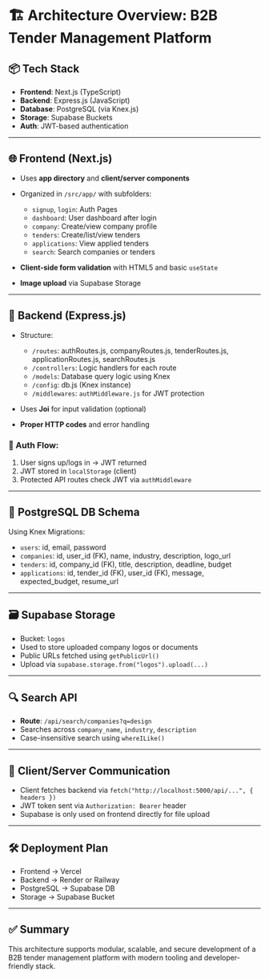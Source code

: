 # 🏗️ Architecture Overview: B2B Tender Management Platform

## 📦 Tech Stack

* **Frontend**: Next.js (TypeScript)
* **Backend**: Express.js (JavaScript)
* **Database**: PostgreSQL (via Knex.js)
* **Storage**: Supabase Buckets
* **Auth**: JWT-based authentication

---

## 🌐 Frontend (Next.js)

* Uses **app directory** and **client/server components**
* Organized in `/src/app/` with subfolders:

  * `signup`, `login`: Auth Pages
  * `dashboard`: User dashboard after login
  * `company`: Create/view company profile
  * `tenders`: Create/list/view tenders
  * `applications`: View applied tenders
  * `search`: Search companies or tenders
* **Client-side form validation** with HTML5 and basic `useState`
* **Image upload** via Supabase Storage

---

## 🚀 Backend (Express.js)

* Structure:

  * `/routes`: authRoutes.js, companyRoutes.js, tenderRoutes.js, applicationRoutes.js, searchRoutes.js
  * `/controllers`: Logic handlers for each route
  * `/models`: Database query logic using Knex
  * `/config`: db.js (Knex instance)
  * `/middlewares`: `authMiddleware.js` for JWT protection
* Uses **Joi** for input validation (optional)
* **Proper HTTP codes** and error handling

### 🔐 Auth Flow:

1. User signs up/logs in → JWT returned
2. JWT stored in `localStorage` (client)
3. Protected API routes check JWT via `authMiddleware`

---

## 🧠 PostgreSQL DB Schema

Using Knex Migrations:

* `users`: id, email, password
* `companies`: id, user\_id (FK), name, industry, description, logo\_url
* `tenders`: id, company\_id (FK), title, description, deadline, budget
* `applications`: id, tender\_id (FK), user\_id (FK), message, expected\_budget, resume\_url

---

## 🗃️ Supabase Storage

* Bucket: `logos`
* Used to store uploaded company logos or documents
* Public URLs fetched using `getPublicUrl()`
* Upload via `supabase.storage.from("logos").upload(...)`

---

## 🔍 Search API

* **Route**: `/api/search/companies?q=design`
* Searches across `company_name`, `industry`, `description`
* Case-insensitive search using `whereILike()`

---

## 🧩 Client/Server Communication

* Client fetches backend via `fetch("http://localhost:5000/api/...", { headers })`
* JWT token sent via `Authorization: Bearer` header
* Supabase is only used on frontend directly for file upload

---

## 🛠️ Deployment Plan

* Frontend → Vercel
* Backend → Render or Railway
* PostgreSQL → Supabase DB
* Storage → Supabase Bucket

---

## ✅ Summary

This architecture supports modular, scalable, and secure development of a B2B tender management platform with modern tooling and developer-friendly stack.
